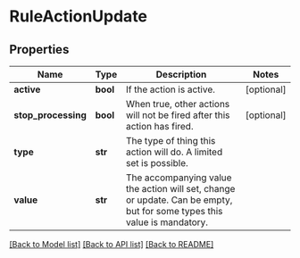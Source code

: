 # RuleActionUpdate

## Properties
Name | Type | Description | Notes
------------ | ------------- | ------------- | -------------
**active** | **bool** | If the action is active. | [optional] 
**stop_processing** | **bool** | When true, other actions will not be fired after this action has fired. | [optional] 
**type** | **str** | The type of thing this action will do. A limited set is possible. | 
**value** | **str** | The accompanying value the action will set, change or update. Can be empty, but for some types this value is mandatory. | 

[[Back to Model list]](../README.md#documentation-for-models) [[Back to API list]](../README.md#documentation-for-api-endpoints) [[Back to README]](../README.md)


